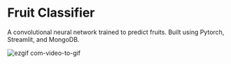 # Fruit Classifier
A convolutional neural network trained to predict fruits. Built using Pytorch, Streamlit, and MongoDB. 


![ezgif com-video-to-gif](https://github.com/brianwong778/FruitsClassifier/assets/113395187/64a11362-6635-4cd2-bc73-313be2adcc62)

